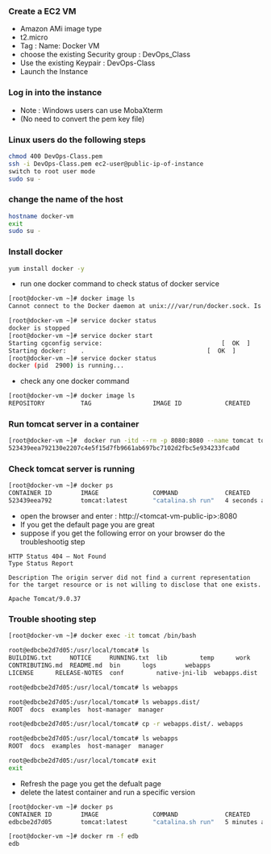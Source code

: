 ### Create a EC2 VM
* Amazon AMi image type
* t2.micro
* Tag : Name: Docker VM
* choose the existing Security group : DevOps_Class
* Use the existing Keypair : DevOps-Class
* Launch the Instance
### Log in into the instance
* Note : Windows users can use MobaXterm
* (No need to convert the pem key file)
### Linux users do the following steps
``` bash
chmod 400 DevOps-Class.pem
ssh -i DevOps-Class.pem ec2-user@public-ip-of-instance
switch to root user mode
sudo su -
```
### change the name of the host
``` bash
hostname docker-vm
exit
sudo su -
```
### Install docker 
``` bash
yum install docker -y 
```
* run one docker command to check status of docker service
``` bash
[root@docker-vm ~]# docker image ls
Cannot connect to the Docker daemon at unix:///var/run/docker.sock. Is the docker daemon running?
```
``` bash
[root@docker-vm ~]# service docker status
docker is stopped
[root@docker-vm ~]# service docker start
Starting cgconfig service:                                 [  OK  ]
Starting docker:	.                                  [  OK  ]
[root@docker-vm ~]# service docker status
docker (pid  2900) is running...
```
* check any one docker command 
``` bash
[root@docker-vm ~]# docker image ls
REPOSITORY          TAG                 IMAGE ID            CREATED             SIZE
```
### Run tomcat server in a container
``` bash
[root@docker-vm ~]#  docker run -itd --rm -p 8080:8080 --name tomcat tomcat:latest
523439eea792130e2207c4e5f15d7fb9661ab697bc7102d2fbc5e934233fca0d
```
### Check tomcat server is running
``` bash
[root@docker-vm ~]# docker ps
CONTAINER ID        IMAGE               COMMAND             CREATED             STATUS              PORTS                    NAMES
523439eea792        tomcat:latest       "catalina.sh run"   4 seconds ago       Up 3 seconds        0.0.0.0:8080->8080/tcp   tomcat
```
* open the browser and enter : http://\<tomcat-vm-public-ip\>:8080
* If you get the default page you are great
* suppose if you get the following error on your browser do the troubleshootig step
``` 
HTTP Status 404 – Not Found
Type Status Report

Description The origin server did not find a current representation for the target resource or is not willing to disclose that one exists.

Apache Tomcat/9.0.37
```
### Trouble shooting step
``` bash
[root@docker-vm ~]# docker exec -it tomcat /bin/bash

root@edbcbe2d7d05:/usr/local/tomcat# ls
BUILDING.txt	 NOTICE		RUNNING.txt  lib	     temp	   work
CONTRIBUTING.md  README.md	bin	     logs	     webapps
LICENSE		 RELEASE-NOTES	conf	     native-jni-lib  webapps.dist

root@edbcbe2d7d05:/usr/local/tomcat# ls webapps

root@edbcbe2d7d05:/usr/local/tomcat# ls webapps.dist/
ROOT  docs  examples  host-manager  manager

root@edbcbe2d7d05:/usr/local/tomcat# cp -r webapps.dist/. webapps

root@edbcbe2d7d05:/usr/local/tomcat# ls webapps
ROOT  docs  examples  host-manager  manager

root@edbcbe2d7d05:/usr/local/tomcat# exit
exit
```
* Refresh the page you get the defualt page
* delete the latest container and run a specific version
``` bash
[root@docker-vm ~]# docker ps
CONTAINER ID        IMAGE               COMMAND             CREATED             STATUS              PORTS                    NAMES
edbcbe2d7d05        tomcat:latest       "catalina.sh run"   5 minutes ago       Up 5 minutes        0.0.0.0:8080->8080/tcp   tomcat

[root@docker-vm ~]# docker rm -f edb
edb
```


